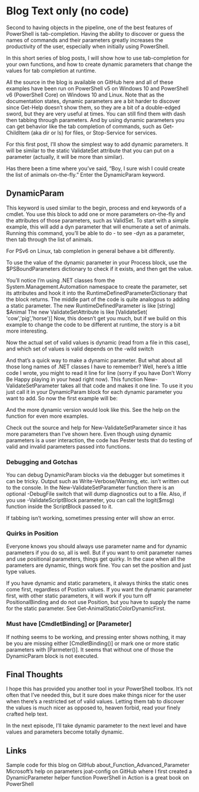 # Blog Text only (no code)
Second to having objects in the pipeline, one of the best features of PowerShell is tab-completion. Having the ability to discover or guess the names of commands and their parameters greatly increases the productivity of the user, especially when initially using PowerShell.

In this short series of blog posts, I will show how to use tab-completion for your own functions, and how to create dynamic parameters that change the values for tab completion at runtime.

All the source in the blog is available on GitHub here and all of these examples have been run on PowerShell v5 on Windows 10 and PowerShell v6 (PowerShell Core) on Windows 10 and Linux.
Note that as the documentation states, dynamic parameters are a bit harder to discover since Get-Help doesn’t show them, so they are a bit of a double-edged sword, but they are very useful at times. You can still find them with dash then tabbing through parameters. And by using dynamic parameters you can get behavior like the tab completion of commands, such as Get-ChildItem (aka dir or ls) for files, or Stop-Service for services.

For this first post, I’ll show the simplest way to add dynamic parameters. It will be similar to the static ValidateSet attribute that you can put on a parameter (actually, it will be more than similar).

Has there been a time where you’ve said, “Boy, I sure wish I could create the list of animals on-the-fly.” Enter the DynamicParam keyword.

## DynamicParam
This keyword is used similar to the begin, process and end keywords of a cmdlet. You use this block to add one or more parameters on-the-fly and the attributes of those parameters, such as ValidSet. To start with a simple example, this will add a dyn parameter that will enumerate a set of animals.
Running this command, you’ll be able to do -<tab> to see -dyn as a parameter, then tab through the list of animals.


For PSv6 on Linux, tab completion in general behave a bit differently.


To use the value of the dynamic parameter in your Process block, use the $PSBoundParameters dictionary to check if it exists, and then get the value.

You’ll notice I’m using .NET classes from the System.Management.Automation namespace to create the parameter, set its attributes and hook it into the RuntimeDefinedParameterDictionary that the block returns. The middle part of the code is quite analogous to adding a static parameter. The new RuntimeDefinedParameter is like [string] $Animal The new ValidateSetAttribute is like [ValidateSet( 'cow','pig','horse')] Now, this doesn’t get you much, but if we build on this example to change the code to be different at runtime, the story is a bit more interesting.

Now the actual set of valid values is dynamic (read from a file in this case), and which set of values is valid depends on the -wild switch


And that’s a quick way to make a dynamic parameter. But what about all those long names of .NET classes I have to remember? Well, here’s a little code I wrote, you might to read it line for line (sorry if you have Don’t Worry Be Happy playing in your head right now). This function
New-ValidateSetParameter takes all that code and makes it one line. To use it you just call it in your DynamicParam block for each dynamic parameter you want to add. So now the first example will be:

And the more dynamic version would look like this. See the help on the function for even more examples.

Check out the source and help for New-ValidateSetParameter since it has more parameters than I’ve shown here. Even though using dynamic parameters is a user interaction, the code has Pester tests that do testing of valid and invalid parameters passed into functions.

### Debugging and Gotchas
You can debug DynamicParam blocks via the debugger but sometimes it can be tricky. Output such as Write-Verbose/Warning, etc. isn’t written out to the console. In the New-ValidateSetParameter function there is an optional -DebugFile switch that will dump diagnostics out to a file. Also, if you use -ValidateScriptBlock parameter, you can call the logit($msg) function inside the ScriptBlock passed to it.

If tabbing isn’t working, sometimes pressing enter will show an error.

### Quirks in Position
Everyone knows you should always use parameter name and for dynamic parameters if you do so, all is well. But if you want to omit parameter names and use positional parameters, things get quirky. In the case when all the parameters are dynamic, things work fine. You can set the position and just type values.

If you have dynamic and static parameters, it always thinks the static ones come first, regardless of Postion values. If you want the dynamic parameter first, with other static parameters, it will work if you turn off PositionalBinding and do not use Position, but you have to supply the name for the static parameter. See Get-AnimalStaticColorDynamicFirst.

### Must have [CmdletBinding] or [Parameter]
If nothing seems to be working, and pressing enter shows nothing, it may be you are missing either [CmdletBinding()] or mark one or more static parameters with [Parmeter()]. It seems that without one of those the DynamicParam block is not executed.

## Final Thoughts
I hope this has provided you another tool in your PowerShell toolbox. It’s not often that I’ve needed this, but it sure does make things nicer for the user when there’s a restricted set of valid values. Letting them tab to discover the values is much nicer as opposed to, heaven forbid, read your finely crafted help text.

In the next episode, I’ll take dynamic parameter to the next level and have values and parameters become totally dynamic.

## Links
Sample code for this blog on GitHub
about_Function_Advanced_Parameter Microsoft’s help on parameters
joat-config on GitHub where I first created a DynamicParameter helper function
PowerShell in Action is a great book on PowerShell